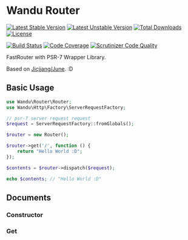 Wandu Router
===

[![Latest Stable Version](https://poser.pugx.org/wandu/router/v/stable.svg)](https://packagist.org/packages/wandu/router)
[![Latest Unstable Version](https://poser.pugx.org/wandu/router/v/unstable.svg)](https://packagist.org/packages/wandu/router)
[![Total Downloads](https://poser.pugx.org/wandu/router/downloads.svg)](https://packagist.org/packages/wandu/router)
[![License](https://poser.pugx.org/wandu/router/license.svg)](https://packagist.org/packages/wandu/router)

[![Build Status](https://img.shields.io/travis/Wandu/Router/master.svg)](https://travis-ci.org/Wandu/Router)
[![Code Coverage](https://scrutinizer-ci.com/g/Wandu/Router/badges/coverage.png?b=master)](https://scrutinizer-ci.com/g/Wandu/Router/?branch=master)
[![Scrutinizer Code Quality](https://scrutinizer-ci.com/g/Wandu/Router/badges/quality-score.png?b=master)](https://scrutinizer-ci.com/g/Wandu/Router/?branch=master)

FastRouter with PSR-7 Wrapper Library.

Based on [Jicjjang/June](https://github.com/jicjjang/June). :D

## Basic Usage

```php
use Wandu\Router\Router;
use Wandu\Http\Factory\ServerRequestFactory;

// psr-7 server request request
$request = ServerRequestFactory::fromGlobals();

$router = new Router();

$router->get('/', function () {
    return "Hello World :D";
});

$contents = $router->dispatch($request);

echo $contents; // "Hello World :D"
```

## Documents

### Constructor



### Get

```php
```